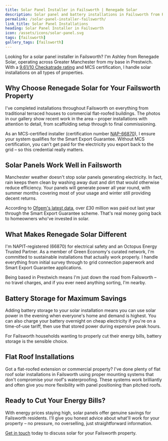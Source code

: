 ```yaml
---
title: Solar Panel Installer in Failsworth | Renegade Solar
description: Solar panel and battery installations in Failsworth from Renegade Solar, an MCS-certified installer with excellent Checkatrade ratings.
permalink: /solar-panel-installer-failsworth/
link_title: Solar Panel Installations
heading: Solar Panel Installer in Failsworth
icon: /assets/icons/solar-panel.svg
tags: [failsworth]
gallery_tags: [failsworth]
---
```


Looking for a solar panel installer in Failsworth? I'm Ashley from Renegade Solar, operating across Greater Manchester from my base in Prestwich. With a [9.61/10 Checkatrade rating](https://www.checkatrade.com/trades/renegadeelectrical/) and MCS certification, I handle solar installations on all types of properties.

## Why Choose Renegade Solar for Your Failsworth Property

I've completed installations throughout Failsworth on everything from traditional terraced houses to commercial flat-roofed buildings. The photos in our gallery show recent work in the area – proper installations with attention to detail, from scaffolding setup through to final commissioning.

As an MCS-certified installer (certification number [NAP-66870](https://mcscertified.com/find-an-installer/)), I ensure your system qualifies for the Smart Export Guarantee. Without MCS certification, you can't get paid for the electricity you export back to the grid – so this credential really matters.

## Solar Panels Work Well in Failsworth

Manchester weather doesn't stop solar panels generating electricity. In fact, rain keeps them clean by washing away dust and dirt that would otherwise reduce efficiency. Your panels will generate power all year round, with summer months covering most of your usage and winter still providing decent returns.

According to [Ofgem's latest data](https://www.ofgem.gov.uk/publications/smart-export-guarantee-annual-report-april-2023-march-2024), over £30 million was paid out last year through the Smart Export Guarantee scheme. That's real money going back to homeowners who've invested in solar.

## What Makes Renegade Solar Different

I'm NAPIT-registered (66870) for electrical safety and an Octopus Energy Trusted Partner. As a member of Green Economy's curated network, I'm committed to sustainable installations that actually work properly. I handle everything from initial survey through to grid connection paperwork and Smart Export Guarantee applications.

Being based in Prestwich means I'm just down the road from Failsworth – no travel charges, and if you ever need anything sorting, I'm nearby.

## Battery Storage for Maximum Savings

Adding battery storage to your solar installation means you can use solar power in the evening when everyone's home and demand is highest. You can also charge your battery overnight on cheap electricity if you're on a time-of-use tariff, then use that stored power during expensive peak hours.

For Failsworth households wanting to properly cut their energy bills, battery storage is the sensible choice.

## Flat Roof Installations

Got a flat-roofed extension or commercial property? I've done plenty of flat roof solar installations in Failsworth using proper mounting systems that don't compromise your roof's waterproofing. These systems work brilliantly and often give you more flexibility with panel positioning than pitched roofs.

## Ready to Cut Your Energy Bills?

With energy prices staying high, solar panels offer genuine savings for Failsworth residents. I'll give you honest advice about what'll work for your property – no pressure, no overselling, just straightforward information.

[Get in touch](/contact/) today to discuss solar for your Failsworth property.